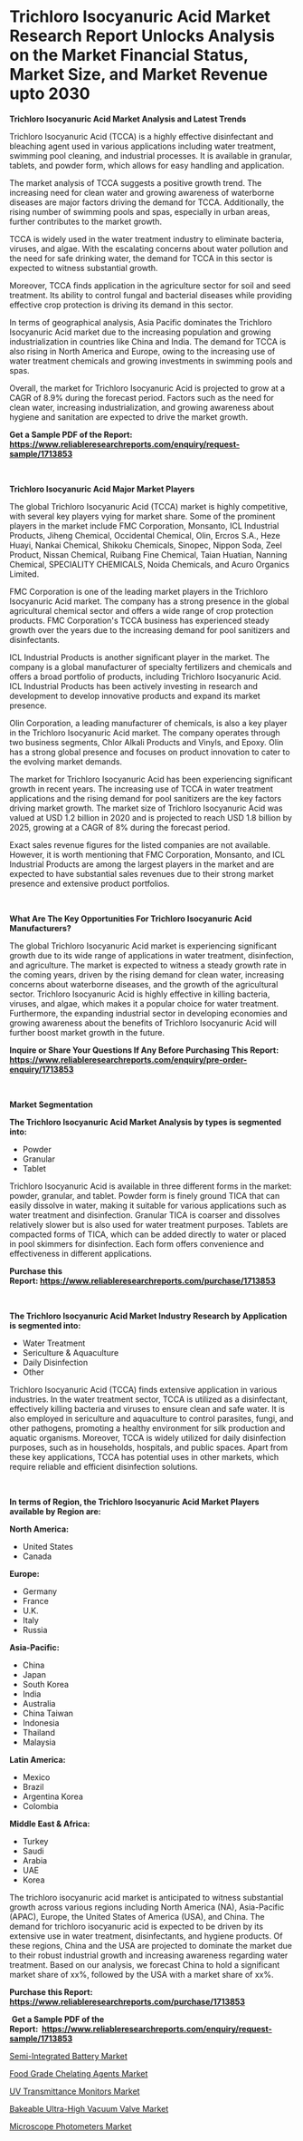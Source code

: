 <p><h1>Trichloro Isocyanuric Acid Market Research Report Unlocks Analysis on the Market Financial Status, Market Size, and Market Revenue upto 2030</h1></p><p><strong>Trichloro Isocyanuric Acid Market Analysis and Latest Trends</strong></p>
<p><p>Trichloro Isocyanuric Acid (TCCA) is a highly effective disinfectant and bleaching agent used in various applications including water treatment, swimming pool cleaning, and industrial processes. It is available in granular, tablets, and powder form, which allows for easy handling and application.</p><p>The market analysis of TCCA suggests a positive growth trend. The increasing need for clean water and growing awareness of waterborne diseases are major factors driving the demand for TCCA. Additionally, the rising number of swimming pools and spas, especially in urban areas, further contributes to the market growth.</p><p>TCCA is widely used in the water treatment industry to eliminate bacteria, viruses, and algae. With the escalating concerns about water pollution and the need for safe drinking water, the demand for TCCA in this sector is expected to witness substantial growth.</p><p>Moreover, TCCA finds application in the agriculture sector for soil and seed treatment. Its ability to control fungal and bacterial diseases while providing effective crop protection is driving its demand in this sector.</p><p>In terms of geographical analysis, Asia Pacific dominates the Trichloro Isocyanuric Acid market due to the increasing population and growing industrialization in countries like China and India. The demand for TCCA is also rising in North America and Europe, owing to the increasing use of water treatment chemicals and growing investments in swimming pools and spas.</p><p>Overall, the market for Trichloro Isocyanuric Acid is projected to grow at a CAGR of 8.9% during the forecast period. Factors such as the need for clean water, increasing industrialization, and growing awareness about hygiene and sanitation are expected to drive the market growth.</p></p>
<p><strong>Get a Sample PDF of the Report:&nbsp; <a href="https://www.reliableresearchreports.com/enquiry/request-sample/1713853">https://www.reliableresearchreports.com/enquiry/request-sample/1713853</a></strong></p>
<p>&nbsp;</p>
<p><strong>Trichloro Isocyanuric Acid Major Market Players</strong></p>
<p><p>The global Trichloro Isocyanuric Acid (TCCA) market is highly competitive, with several key players vying for market share. Some of the prominent players in the market include FMC Corporation, Monsanto, ICL Industrial Products, Jiheng Chemical, Occidental Chemical, Olin, Ercros S.A., Heze Huayi, Nankai Chemical, Shikoku Chemicals, Sinopec, Nippon Soda, Zeel Product, Nissan Chemical, Ruibang Fine Chemical, Taian Huatian, Nanning Chemical, SPECIALITY CHEMICALS, Noida Chemicals, and Acuro Organics Limited.</p><p>FMC Corporation is one of the leading market players in the Trichloro Isocyanuric Acid market. The company has a strong presence in the global agricultural chemical sector and offers a wide range of crop protection products. FMC Corporation's TCCA business has experienced steady growth over the years due to the increasing demand for pool sanitizers and disinfectants.</p><p>ICL Industrial Products is another significant player in the market. The company is a global manufacturer of specialty fertilizers and chemicals and offers a broad portfolio of products, including Trichloro Isocyanuric Acid. ICL Industrial Products has been actively investing in research and development to develop innovative products and expand its market presence.</p><p>Olin Corporation, a leading manufacturer of chemicals, is also a key player in the Trichloro Isocyanuric Acid market. The company operates through two business segments, Chlor Alkali Products and Vinyls, and Epoxy. Olin has a strong global presence and focuses on product innovation to cater to the evolving market demands.</p><p>The market for Trichloro Isocyanuric Acid has been experiencing significant growth in recent years. The increasing use of TCCA in water treatment applications and the rising demand for pool sanitizers are the key factors driving market growth. The market size of Trichloro Isocyanuric Acid was valued at USD 1.2 billion in 2020 and is projected to reach USD 1.8 billion by 2025, growing at a CAGR of 8% during the forecast period.</p><p>Exact sales revenue figures for the listed companies are not available. However, it is worth mentioning that FMC Corporation, Monsanto, and ICL Industrial Products are among the largest players in the market and are expected to have substantial sales revenues due to their strong market presence and extensive product portfolios.</p></p>
<p>&nbsp;</p>
<p><strong>What Are The Key Opportunities For Trichloro Isocyanuric Acid Manufacturers?</strong></p>
<p><p>The global Trichloro Isocyanuric Acid market is experiencing significant growth due to its wide range of applications in water treatment, disinfection, and agriculture. The market is expected to witness a steady growth rate in the coming years, driven by the rising demand for clean water, increasing concerns about waterborne diseases, and the growth of the agricultural sector. Trichloro Isocyanuric Acid is highly effective in killing bacteria, viruses, and algae, which makes it a popular choice for water treatment. Furthermore, the expanding industrial sector in developing economies and growing awareness about the benefits of Trichloro Isocyanuric Acid will further boost market growth in the future.</p></p>
<p><strong>Inquire or Share Your Questions If Any Before Purchasing This Report: <a href="https://www.reliableresearchreports.com/enquiry/pre-order-enquiry/1713853">https://www.reliableresearchreports.com/enquiry/pre-order-enquiry/1713853</a></strong></p>
<p>&nbsp;</p>
<p><strong>Market Segmentation</strong></p>
<p><strong>The Trichloro Isocyanuric Acid Market Analysis by types is segmented into:</strong></p>
<p><ul><li>Powder</li><li>Granular</li><li>Tablet</li></ul></p>
<p><p>Trichloro Isocyanuric Acid is available in three different forms in the market: powder, granular, and tablet. Powder form is finely ground TICA that can easily dissolve in water, making it suitable for various applications such as water treatment and disinfection. Granular TICA is coarser and dissolves relatively slower but is also used for water treatment purposes. Tablets are compacted forms of TICA, which can be added directly to water or placed in pool skimmers for disinfection. Each form offers convenience and effectiveness in different applications.</p></p>
<p><strong>Purchase this Report:&nbsp;<a href="https://www.reliableresearchreports.com/purchase/1713853">https://www.reliableresearchreports.com/purchase/1713853</a></strong></p>
<p>&nbsp;</p>
<p><strong>The Trichloro Isocyanuric Acid Market Industry Research by Application is segmented into:</strong></p>
<p><ul><li>Water Treatment</li><li>Sericulture & Aquaculture</li><li>Daily Disinfection</li><li>Other</li></ul></p>
<p><p>Trichloro Isocyanuric Acid (TCCA) finds extensive application in various industries. In the water treatment sector, TCCA is utilized as a disinfectant, effectively killing bacteria and viruses to ensure clean and safe water. It is also employed in sericulture and aquaculture to control parasites, fungi, and other pathogens, promoting a healthy environment for silk production and aquatic organisms. Moreover, TCCA is widely utilized for daily disinfection purposes, such as in households, hospitals, and public spaces. Apart from these key applications, TCCA has potential uses in other markets, which require reliable and efficient disinfection solutions.</p></p>
<p>&nbsp;</p>
<p><strong>In terms of Region, the Trichloro Isocyanuric Acid Market Players available by Region are:</strong></p>
<p>
    <p> <strong> North America: </strong>
        <ul>
            <li>United States</li>
            <li>Canada</li>
        </ul>
        </p> 
    <p> <strong> Europe: </strong>
        <ul>
            <li>Germany</li>
            <li>France</li>
            <li>U.K.</li>
            <li>Italy</li>
            <li>Russia</li>
        </ul>
        </p> 
    <p> <strong> Asia-Pacific: </strong>
        <ul>
            <li>China</li>
            <li>Japan</li>
            <li>South Korea</li>
            <li>India</li>
            <li>Australia</li>
            <li>China Taiwan</li>
            <li>Indonesia</li>
            <li>Thailand</li>
            <li>Malaysia</li>
        </ul>
        </p> 
    <p> <strong> Latin America: </strong>
        <ul>
            <li>Mexico</li>
            <li>Brazil</li>
            <li>Argentina Korea</li>
            <li>Colombia</li>
        </ul>
        </p> 
    <p> <strong> Middle East & Africa: </strong>
        <ul>
            <li>Turkey</li>
            <li>Saudi</li>
            <li>Arabia</li>
            <li>UAE</li>
            <li>Korea</li>
        </ul>
    </p>
    </p>
<p><p>The trichloro isocyanuric acid market is anticipated to witness substantial growth across various regions including North America (NA), Asia-Pacific (APAC), Europe, the United States of America (USA), and China. The demand for trichloro isocyanuric acid is expected to be driven by its extensive use in water treatment, disinfectants, and hygiene products. Of these regions, China and the USA are projected to dominate the market due to their robust industrial growth and increasing awareness regarding water treatment. Based on our analysis, we forecast China to hold a significant market share of xx%, followed by the USA with a market share of xx%.</p></p>
<p><strong>Purchase this Report: <a href="https://www.reliableresearchreports.com/purchase/1713853">https://www.reliableresearchreports.com/purchase/1713853</a></strong></p>
<p>&nbsp;<strong>Get a Sample PDF of the Report:&nbsp;&nbsp;<a href="https://www.reliableresearchreports.com/enquiry/request-sample/1713853">https://www.reliableresearchreports.com/enquiry/request-sample/1713853</a></strong></p>
<p><strong></strong></p>
<p><p><a href="https://medium.com/@janicegriffin2022/analyzing-semi-integrated-battery-market-global-industry-perspective-and-forecast-2023-to-2030-b4772262597a">Semi-Integrated Battery Market</a></p><p><a href="https://medium.com/@barbarafranklin1904/food-grade-chelating-agents-market-focuses-on-market-share-size-and-projected-forecast-till-2030-b1342aeccc12">Food Grade Chelating Agents Market</a></p><p><a href="https://medium.com/@sandramurphy56/uv-transmittance-monitors-nbsp-market-focuses-on-market-share-size-and-projected-forecast-till-cda3a4e43112">UV Transmittance Monitors Market</a></p><p><a href="https://medium.com/@crystalellis1905/bakeable-ultra-high-vacuum-valve-market-exploring-market-share-market-trends-and-future-growth-3fa9589f3160">Bakeable Ultra-High Vacuum Valve Market</a></p><p><a href="https://medium.com/@debradaniels04/microscope-photometers-market-size-market-outlook-and-market-forecast-2023-to-2030-9c6acbe659ef">Microscope Photometers Market</a></p></p>